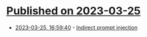 # [Published on 2023-03-25](index.md)

* [2023-03-25, 16:59:40](https://lobste.rs/s/vimvgk/indirect_prompt_injection) - [Indirect prompt injection](https://mobile.twitter.com/random_walker/status/1636923058370891778?s=20)
